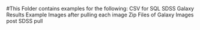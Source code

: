 #This Folder contains examples for the following:
CSV for SQL SDSS Galaxy Results
Example Images after pulling each image
Zip Files of Galaxy Images post SDSS pull
